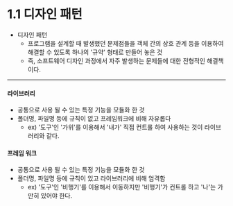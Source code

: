 # 1.1 디자인 패턴
* 디자인 패턴 
  * 프로그램을 설계할 때 발생했던 문제점들을 객체 간의 상호 관계 등을 이용하여    
    해결할 수 있도록 하나의 '규약' 형태로 만들어 놓은 것
  * 즉, 소프트웨어 디자인 과정에서 자주 발생하는 문제들에 대한 전형적인 해결책이다.
***
#### 라이브러리
* 공통으로 사용 될 수 있는 특정 기능을 모듈화 한 것
* 폴더명, 파일명 등에 규칙이 없고 프레임워크에 비해 자유롭다
  * ex) '도구'인 '가위'를 이용해서 '내가' 직접 컨트롤 하여 사용하는 것이 라이브러리와 같다.

#### 프레임 워크
* 공통으로 사용 될 수 있는 특정 기능을 모듈화 한 것
* 폴더명, 파일명 등에 규칙이 있고 라이브러리에 비해 엄격함
  * ex) '도구'인 '비행기'를 이용해서 이동하지만 '비행기'가 컨트롤 하고 '나'는 가만히 있어야 한다.

